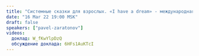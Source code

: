 ```yaml
---
title: "Системные сказки для взрослых. «I have a dream» - международная миротворческая программа"
date: "16 Mar 22 19:00 MSK"
draft: false
speakers: ["pavel-zaratonov"]
videos:
  доклад: W_fKwYlpDzQ
  обсуждение доклада: 6HFs1AuKTcI
---
```

